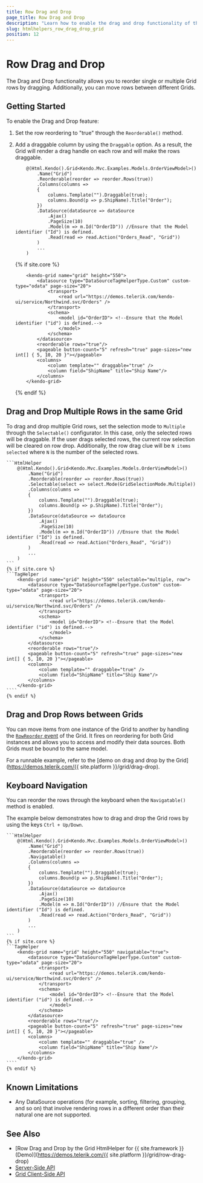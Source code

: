 ```yaml
---
title: Row Drag and Drop
page_title: Row Drag and Drop
description: "Learn how to enable the drag and drop functionality of the Telerik UI Grid for {{ site.framework }}."
slug: htmlhelpers_row_drag_drop_grid
position: 12
---
```


# Row Drag and Drop

The Drag and Drop functionality allows you to reorder single or multiple Grid rows by dragging. Additionally, you can move rows between different Grids.

## Getting Started

To enable the Drag and Drop feature:

1. Set the row reordering to "true" through the `Reorderable()` method.
1. Add a draggable column by using the `Draggable` option. As a result, the Grid will render a drag handle on each row and will make the rows draggable.

    ```HtmlHelper
        @(Html.Kendo().Grid<Kendo.Mvc.Examples.Models.OrderViewModel>()
            .Name("Grid")
            .Reorderable(reorder => reorder.Rows(true))
            .Columns(columns =>
            {
                columns.Template("").Draggable(true);
                columns.Bound(p => p.ShipName).Title("Order");
            })
            .DataSource(dataSource => dataSource
                .Ajax()
                .PageSize(10)
                .Model(m => m.Id("OrderID")) //Ensure that the Model identifier ("Id") is defined.
                .Read(read => read.Action("Orders_Read", "Grid"))
            )
            ...
        )
    ```
    {% if site.core %}
    ```TagHelper
        <kendo-grid name="grid" height="550">
            <datasource type="DataSourceTagHelperType.Custom" custom-type="odata" page-size="20">
                <transport>
                    <read url="https://demos.telerik.com/kendo-ui/service/Northwind.svc/Orders" />
                </transport>
                <schema>
                    <model id="OrderID"> <!--Ensure that the Model identifier ("id") is defined.-->
                    </model>
                </schema>
            </datasource>
            <reorderable rows="true"/>
            <pageable button-count="5" refresh="true" page-sizes="new int[] { 5, 10, 20 }"></pageable>
            <columns>
                <column template="" draggable="true" />
                <column field="ShipName" title="Ship Name"/>
            </columns>
        </kendo-grid>
    ```
    {% endif %}

## Drag and Drop Multiple Rows in the same Grid

To drag and drop multiple Grid rows, set the selection mode to `Multiple` through the `Selectable()` configurator. In this case, only the selected rows will be draggable. If the user drags selected rows, the current row selection will be cleared on row drop.
Additionally, the row drag clue will be `N items selected` where `N` is the number of the selected rows.

    ```HtmlHelper
        @(Html.Kendo().Grid<Kendo.Mvc.Examples.Models.OrderViewModel>()
            .Name("Grid")
            .Reorderable(reorder => reorder.Rows(true))
            .Selectable(select => select.Mode(GridSelectionMode.Multiple))
            .Columns(columns =>
            {
                columns.Template("").Draggable(true);
                columns.Bound(p => p.ShipName).Title("Order");
            })
            .DataSource(dataSource => dataSource
                .Ajax()
                .PageSize(10)
                .Model(m => m.Id("OrderID")) //Ensure that the Model identifier ("Id") is defined.
                .Read(read => read.Action("Orders_Read", "Grid"))
            )
            ...
        )
    ```
    {% if site.core %}
    ```TagHelper
        <kendo-grid name="grid" height="550" selectable="multiple, row">
            <datasource type="DataSourceTagHelperType.Custom" custom-type="odata" page-size="20">
                <transport>
                    <read url="https://demos.telerik.com/kendo-ui/service/Northwind.svc/Orders" />
                </transport>
                <schema>
                    <model id="OrderID"> <!--Ensure that the Model identifier ("id") is defined.-->
                    </model>
                </schema>
            </datasource>
            <reorderable rows="true"/>
            <pageable button-count="5" refresh="true" page-sizes="new int[] { 5, 10, 20 }"></pageable>
            <columns>
                <column template="" draggable="true" />
                <column field="ShipName" title="Ship Name"/>
            </columns>
        </kendo-grid>
    ````
    {% endif %}

## Drag and Drop Rows between Grids

You can move items from one instance of the Grid to another by handling the [`RowReorder` event](https://docs.telerik.com/kendo-ui/api/javascript/ui/grid/events/rowreorder) of the Grid. It fires on reordering for both Grid instances and allows you to access and modify their data sources. Both Grids must be bound to the same model.

For a runnable example, refer to the [demo on drag and drop by the Grid](https://demos.telerik.com/{{ site.platform }}/grid/drag-drop).

## Keyboard Navigation

You can reorder the rows through the keyboard when the `Navigatable()` method is enabled.

The example below demonstrates how to drag and drop the Grid rows by using the keys `Ctrl + Up/Down`.

    ```HtmlHelper
        @(Html.Kendo().Grid<Kendo.Mvc.Examples.Models.OrderViewModel>()
            .Name("Grid")
            .Reorderable(reorder => reorder.Rows(true))
            .Navigatable()
            .Columns(columns =>
            {
                columns.Template("").Draggable(true);
                columns.Bound(p => p.ShipName).Title("Order");
            })
            .DataSource(dataSource => dataSource
                .Ajax()
                .PageSize(10)
                .Model(m => m.Id("OrderID")) //Ensure that the Model identifier ("Id") is defined.
                .Read(read => read.Action("Orders_Read", "Grid"))
            )
            ...
        )
    ```
    {% if site.core %}
    ```TagHelper
        <kendo-grid name="grid" height="550" navigatable="true">
            <datasource type="DataSourceTagHelperType.Custom" custom-type="odata" page-size="20">
                <transport>
                    <read url="https://demos.telerik.com/kendo-ui/service/Northwind.svc/Orders" />
                </transport>
                <schema>
                    <model id="OrderID"> <!--Ensure that the Model identifier ("id") is defined.-->
                    </model>
                </schema>
            </datasource>
            <reorderable rows="true"/>
            <pageable button-count="5" refresh="true" page-sizes="new int[] { 5, 10, 20 }"></pageable>
            <columns>
                <column template="" draggable="true" />
                <column field="ShipName" title="Ship Name"/>
            </columns>
        </kendo-grid>
    ````
    {% endif %}

## Known Limitations

* Any DataSource operations (for example, sorting, filtering, grouping, and so on) that involve rendering rows in a different order than their natural one are not supported.

## See Also

* [Row Drag and Drop by the Grid HtmlHelper for {{ site.framework }} (Demo)](https://demos.telerik.com/{{ site.platform }}/grid/row-drag-drop)
* [Server-Side API](/api/grid)
* [Grid Client-Side API](https://docs.telerik.com/kendo-ui/api/javascript/ui/grid)
